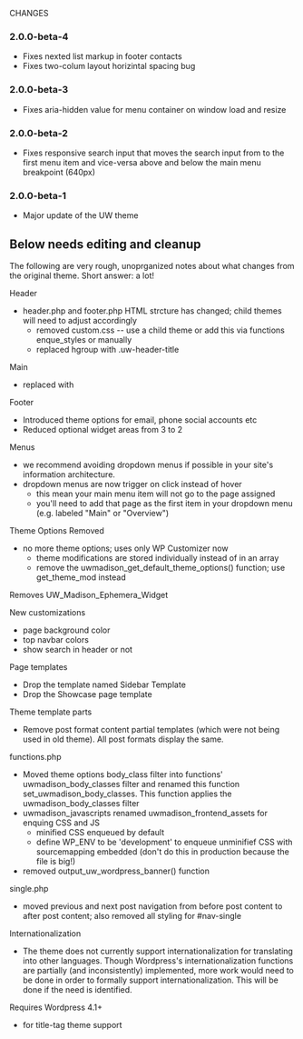 CHANGES

### 2.0.0-beta-4

* Fixes nexted list markup in footer contacts
* Fixes two-colum layout horizintal spacing bug

### 2.0.0-beta-3

* Fixes aria-hidden value for menu container on window load and resize

### 2.0.0-beta-2

* Fixes responsive search input that moves the search input from to the first menu item and vice-versa above and below the main menu breakpoint (640px)

### 2.0.0-beta-1

* Major update of the UW theme


## Below needs editing and cleanup

The following are very rough, unoprganized notes about what changes from the original theme. Short answer: a lot!

Header

- header.php and footer.php HTML strcture has changed; child themes will need to adjust accordingly
  - removed custom.css -- use a child theme or add this via functions enque_styles or manually
  - replaced hgroup with .uw-header-title

Main
- <div id="main"> replaced with <main id="#main">

Footer
- Introduced theme options for email, phone social accounts etc
- Reduced optional widget areas from 3 to 2

Menus
- we recommend avoiding dropdown menus if possible in your site's information architecture. 
- dropdown menus are now trigger on click instead of hover
  - this mean your main menu item will not go to the page assigned
  - you'll need to add that page as the first item in your dropdown menu (e.g. labeled "Main" or "Overview")


Theme Options Removed
- no more theme options; uses only WP Customizer now
  - theme modifications are stored individually instead of in an array
  - remove the uwmadison_get_default_theme_options() function; use get_theme_mod instead

Removes UW_Madison_Ephemera_Widget 

New customizations
- page background color
- top navbar colors
- show search in header or not

Page templates
- Drop the template named Sidebar Template
- Drop the Showcase page template

Theme template parts
- Remove post format content partial templates (which were not being used in old theme). All post formats display the same.


functions.php
- Moved theme options body_class filter into functions' uwmadison_body_classes filter and renamed this function set_uwmadison_body_classes. This function applies the uwmadison_body_classes filter
- uwmadison_javascripts renamed uwmadison_frontend_assets for enquing CSS and JS
  - minified CSS enqueued by default
  - define WP_ENV to be 'development' to enqueue unminifief CSS with sourcemapping embedded (don't do this in production because the file is big!)
- removed output_uw_wordpress_banner() function

single.php
- moved previous and next post navigation from before post content to after post content; also removed all styling for #nav-single

Internationalization
- The theme does not currently support internationalization for translating into other languages. Though Wordpress's internationalization functions are partially (and inconsistently) implemented, more work would need to be done in order to formally support internationalization. This will be done if the need is identified.

Requires Wordpress 4.1+
- for title-tag theme support
